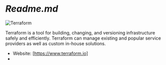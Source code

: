 # *Readme.md*



![Terraform](https://cdn.rawgit.com/hashicorp/terraform-website/master/content/source/assets/images/logo-hashicorp.svg)

Terraform is a tool for building, changing, and versioning infrastructure safely and efficiently. Terraform can manage existing and popular service providers as well as custom in-house solutions.
-   Website:  [https://www.terraform.io]
- 
<!--stackedit_data:
eyJoaXN0b3J5IjpbMzE4NTY3MzE5XX0=
-->